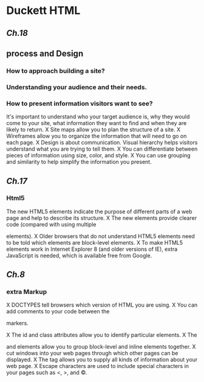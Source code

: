# **Duckett HTML** 
## *Ch.18*
## **process and Design**
### How to approach building a site?
### Understanding your audience and their needs.
### How to present information visitors want to see?

It's important to understand who your target audience
is, why they would come to your site, what information
they want to find and when they are likely to return.
X Site maps allow you to plan the structure of a site.
X Wireframes allow you to organize the information that
will need to go on each page.
X Design is about communication. Visual hierarchy helps
visitors understand what you are trying to tell them.
X You can differentiate between pieces of information
using size, color, and style.
X You can use grouping and similarity to help simplify
the information you present.
## *Ch.17*
### **Html5**
The new HTML5 elements indicate the purpose of
different parts of a web page and help to describe
its structure.
X The new elements provide clearer code (compared
with using multiple <div> elements).
X Older browsers that do not understand HTML5
elements need to be told which elements are
block-level elements.
X To make HTML5 elements work in Internet Explorer 8
(and older versions of IE), extra JavaScript is needed,
which is available free from Google.
## *Ch.8*
### **extra Markup**
X DOCTYPES tell browsers which version of HTML you
are using.
X You can add comments to your code between the
<!-- and --> markers.
X The id and class attributes allow you to identify
particular elements.
X The <div> and <span> elements allow you to group
block-level and inline elements together.
X <iframes> cut windows into your web pages through
which other pages can be displayed.
X The <meta> tag allows you to supply all kinds of
information about your web page.
X Escape characters are used to include special
characters in your pages such as <, >, and ©.
